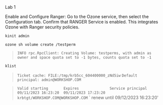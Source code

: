 Lab 1

Enable and Configure Ranger:
Go to the Ozone service, then select the Configuration tab.
Confirm that RANGER Service is enabled.
This integrates Ozone with Ranger security policies.



```console
kinit admin
``` 

```console
ozone sh volume create /testperm
``` 
> `INFO rpc.RpcClient: Creating Volume: testperms, with admin as owner and space quota set to -1 bytes, counts quota set to -1`

```console
klist
```
> `Ticket cache: FILE:/tmp/krb5cc_604400000_zNd5iw`
> `Default principal: admin@WORKSHOP.COM`

> `Valid starting       Expires              Service principal`
> `09/11/2023 16:23:20  09/11/2023 17:23:20  krbtgt/WORKSHOP.COM@WORKSHOP.COM`
> `       renew until 09/12/2023 16:23:20'
